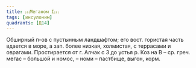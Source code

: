 ```yaml
---
title: ⒜Меганом I⒵
tags: [инсулоним]
quadrants: [Д14]
---
```


Обширный п-ов с пустынным ландшафтом; его вост. гористая часть вдается в море, а
зап. более низкая, холмистая, с террасами и оврагами. Простирается от г. Алчак с
З до устья р. Коз на В – ср. греч. мегас – большой и номос, – номи – пастбище,
выгон, корм.
